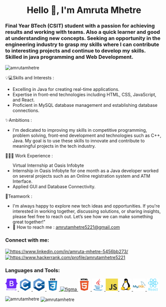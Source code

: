 <h1 align="center" style="justify-content: center;">Hello 👋, I'm Amruta Mhetre</h1>
<h3 style="justify-content: center;">Final Year BTech (CSIT) student with a passion for achieving results and working with teams. Also a quick learner and good at understanding new concepts. Seeking an opportunity in the engineering industry to grasp my skills where I can contribute to interesting projects and continue to develop my skills. Skilled in java programming and Web Development.</h3>

<p align="left"> <img src="https://komarev.com/ghpvc/?username=amrutamhetre&label=Profile%20views&color=0e75b6&style=flat" alt="amrutamhetre" /> </p>


💡💻Skills and Interests :
<ul>
    <li>Excelling in Java for creating real-time applications.</li>
    <li>Expertise in front-end technologies including HTML, CSS, JavaScript, and React.</li>
    <li>Proficient in MySQL database management and establishing database connections.</li>
</ul> 

✨Ambitions :
<ul>
    <li>I'm dedicated to improving my skills in competitive programming, problem solving, front-end development and technologies such as C++, Java. My goal is to use these skills to innovate and contribute to meaningful projects in the tech industry.</li>
</ul>

👩‍💻📝 Work Experience :
<ul>
    Virtual Internship at Oasis Infobyte
    <li>Internship in Oasis Infobyte for one month as a Java developer worked on several projects such as an Online registration system and ATM Interface.</li>
    <li>Applied GUI and Database Connectivity.</li>
</ul>

🤝Teamwork :
<ul>
    <li>I'm always happy to explore new tech ideas and opportunities. If you're interested in working together, discussing solutions, or sharing insights, please feel free to reach out. Let’s see how we can make something great together!"
    </li>
    <li>📩 How to reach me : <a href="">amrutamhetre5221@gmail.com</a></li>
</ul>

<h3 align="left">Connect with me:</h3>
<p align="left">
<a href="https://linkedin.com/in/https://www.linkedin.com/in/amruta-mhetre-5456bb273/" target="blank"><img align="center" src="https://raw.githubusercontent.com/rahuldkjain/github-profile-readme-generator/master/src/images/icons/Social/linked-in-alt.svg" alt="https://www.linkedin.com/in/amruta-mhetre-5456bb273/" height="30" width="40" /></a>
<a href="https://www.hackerrank.com/https://www.hackerrank.com/profile/amrutamhetre5221" target="blank"><img align="center" src="https://raw.githubusercontent.com/rahuldkjain/github-profile-readme-generator/master/src/images/icons/Social/hackerrank.svg" alt="https://www.hackerrank.com/profile/amrutamhetre5221" height="30" width="40" /></a>
</p>

<h3 align="left">Languages and Tools:</h3>
<p align="left"> <a href="https://getbootstrap.com" target="_blank" rel="noreferrer"> <img src="https://raw.githubusercontent.com/devicons/devicon/master/icons/bootstrap/bootstrap-plain-wordmark.svg" alt="bootstrap" width="40" height="40"/> </a> <a href="https://www.cprogramming.com/" target="_blank" rel="noreferrer"> <img src="https://raw.githubusercontent.com/devicons/devicon/master/icons/c/c-original.svg" alt="c" width="40" height="40"/> </a> <a href="https://www.w3schools.com/cpp/" target="_blank" rel="noreferrer"> <img src="https://raw.githubusercontent.com/devicons/devicon/master/icons/cplusplus/cplusplus-original.svg" alt="cplusplus" width="40" height="40"/> </a> <a href="https://www.w3schools.com/css/" target="_blank" rel="noreferrer"> <img src="https://raw.githubusercontent.com/devicons/devicon/master/icons/css3/css3-original-wordmark.svg" alt="css3" width="40" height="40"/> </a> <a href="https://www.figma.com/" target="_blank" rel="noreferrer"> <img src="https://www.vectorlogo.zone/logos/figma/figma-icon.svg" alt="figma" width="40" height="40"/> </a> <a href="https://www.w3.org/html/" target="_blank" rel="noreferrer"> <img src="https://raw.githubusercontent.com/devicons/devicon/master/icons/html5/html5-original-wordmark.svg" alt="html5" width="40" height="40"/> </a> <a href="https://www.java.com" target="_blank" rel="noreferrer"> <img src="https://raw.githubusercontent.com/devicons/devicon/master/icons/java/java-original.svg" alt="java" width="40" height="40"/> </a> <a href="https://developer.mozilla.org/en-US/docs/Web/JavaScript" target="_blank" rel="noreferrer"> <img src="https://raw.githubusercontent.com/devicons/devicon/master/icons/javascript/javascript-original.svg" alt="javascript" width="40" height="40"/> </a> <a href="https://www.linux.org/" target="_blank" rel="noreferrer"> <img src="https://raw.githubusercontent.com/devicons/devicon/master/icons/linux/linux-original.svg" alt="linux" width="40" height="40"/> </a> <a href="https://www.mysql.com/" target="_blank" rel="noreferrer"> <img src="https://raw.githubusercontent.com/devicons/devicon/master/icons/mysql/mysql-original-wordmark.svg" alt="mysql" width="40" height="40"/> </a> <a href="https://reactjs.org/" target="_blank" rel="noreferrer"> <img src="https://raw.githubusercontent.com/devicons/devicon/master/icons/react/react-original-wordmark.svg" alt="react" width="40" height="40"/> </a> </p>

<p><img align="left" src="https://github-readme-stats.vercel.app/api/top-langs?username=amrutamhetre&show_icons=true&locale=en&layout=compact" alt="amrutamhetre" /></p>

<p>&nbsp;<img align="center" src="https://github-readme-stats.vercel.app/api?username=amrutamhetre&show_icons=true&locale=en" alt="amrutamhetre" /></p>
